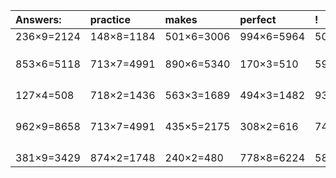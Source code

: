 | Answers: | practice | makes | perfect | ! |
| :--- | :--- | :--- | :--- | :--- |
| 236×9=2124 | 148×8=1184 | 501×6=3006 | 994×6=5964 | 504×7=3528 | 
|   |   |   |   |   | 
|   |   |   |   |   | 
|   |   |   |   |   | 
| 853×6=5118 | 713×7=4991 | 890×6=5340 | 170×3=510 | 591×3=1773 | 
|   |   |   |   |   | 
|   |   |   |   |   | 
|   |   |   |   |   | 
|   |   |   |   |   | 
| 127×4=508 | 718×2=1436 | 563×3=1689 | 494×3=1482 | 933×9=8397 | 
|   |   |   |   |   | 
|   |   |   |   |   | 
|   |   |   |   |   | 
|   |   |   |   |   | 
| 962×9=8658 | 713×7=4991 | 435×5=2175 | 308×2=616 | 744×2=1488 | 
|   |   |   |   |   | 
|   |   |   |   |   | 
|   |   |   |   |   | 
|   |   |   |   |   | 
| 381×9=3429 | 874×2=1748 | 240×2=480 | 778×8=6224 | 584×3=1752 | 
